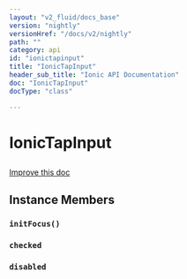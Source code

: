 ```yaml
---
layout: "v2_fluid/docs_base"
version: "nightly"
versionHref: "/docs/v2/nightly"
path: ""
category: api
id: "ionictapinput"
title: "IonicTapInput"
header_sub_title: "Ionic API Documentation"
doc: "IonicTapInput"
docType: "class"

---
```










<h1 class="api-title">
<a class="anchor" name="ionic-tap-input" href="#ionic-tap-input"></a>

IonicTapInput





</h1>

<a class="improve-v2-docs" href="http://github.com/driftyco/ionic/edit/master//src/util/form.ts#L55">
Improve this doc
</a>










<!-- @usage tag -->


<!-- @property tags -->



<!-- instance methods on the class -->

<h2><a class="anchor" name="instance-members" href="#instance-members"></a>Instance Members</h2>

<div id="initFocus"></div>

<h3>
<a class="anchor" name="initFocus" href="#initFocus"></a>
<code>initFocus()</code>
  

</h3>












<div id="checked"></div>

<h3>
<a class="anchor" name="checked" href="#checked"></a>
<code>checked</code>
  

</h3>













<div id="disabled"></div>

<h3>
<a class="anchor" name="disabled" href="#disabled"></a>
<code>disabled</code>
  

</h3>
















<!-- related link --><!-- end content block -->


<!-- end body block -->

